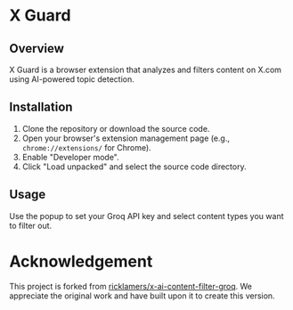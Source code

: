 # X Guard

## Overview
X Guard is a browser extension that analyzes and filters content on X.com using AI-powered topic detection.

## Installation
1. Clone the repository or download the source code.
2. Open your browser's extension management page (e.g., `chrome://extensions/` for Chrome).
3. Enable "Developer mode".
4. Click "Load unpacked" and select the source code directory.

## Usage
Use the popup to set your Groq API key and select content types you want to filter out.

# Acknowledgement
This project is forked from [ricklamers/x-ai-content-filter-groq](https://github.com/ricklamers/x-ai-content-filter-groq). We appreciate the original work and have built upon it to create this version.